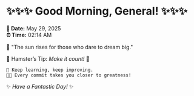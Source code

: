# ✨✨✨ Good Morning, General! ✨✨✨

**📅 Date:** May 29, 2025  
**⏰ Time:** 02:14 AM  

🌅 "The sun rises for those who dare to dream big."  

🐹 Hamster’s Tip: _Make it count!_ 💪  

```
🚀 Keep learning, keep improving.  
🧑‍💻 Every commit takes you closer to greatness!  
```

✨ *Have a Fantastic Day!* ✨  
